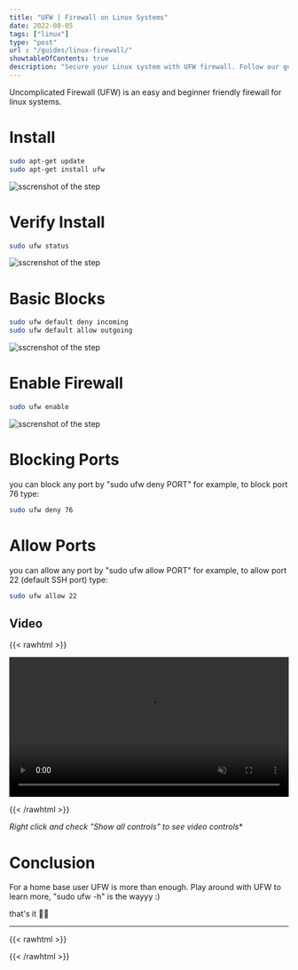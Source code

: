 ```yaml
---
title: "UFW | Firewall on Linux Systems"
date: 2022-08-05
tags: ["linux"]
type: "post"
url : "/guides/linux-firewall/"
showtableOfContents: true
description: "Secure your Linux system with UFW firewall. Follow our guide for easy-to-follow steps to protect your device and enhance your system's security"
---
```


Uncomplicated Firewall (UFW) is an easy and beginner friendly firewall for linux systems.

# Install 

```bash
sudo apt-get update  
sudo apt-get install ufw  
```
![sscrenshot of the step](/images/guides/linux-firewall/2022.png)

# Verify Install

```bash
sudo ufw status
```
![sscrenshot of the step](/images/guides/linux-firewall/2022_1.png)

# Basic Blocks

```bash
sudo ufw default deny incoming  
sudo ufw default allow outgoing
```
![sscrenshot of the step](/images/guides/linux-firewall/2022_2.png)

# Enable Firewall

```bash
sudo ufw enable
```
![sscrenshot of the step](/images/guides/linux-firewall/2022_3.png)

# Blocking Ports

you can block any port by "sudo ufw deny PORT" for example, to block port 76 type: 

```bash
sudo ufw deny 76
```

# Allow Ports

you can allow any port by "sudo ufw allow PORT" for example, to allow port 22 (default SSH port) type:

```bash 
sudo ufw allow 22
```

## Video

{{< rawhtml >}} 

<video width=100% muted autoplay loop>
    <source src="/images/guides/linux-firewall/video.m4v" type="video/webm">
        your browser doesn't support video tag.
</video>

{{< /rawhtml >}}

*Right click and check "Show all controls" to see video controls**

# Conclusion

For a home base user UFW is more than enough. Play around with UFW to learn more, "sudo ufw -h" is the wayyy :) 

that's it ✌🏽

-------------------------------------------------------------
{{< rawhtml >}} 
 
{{< /rawhtml >}}